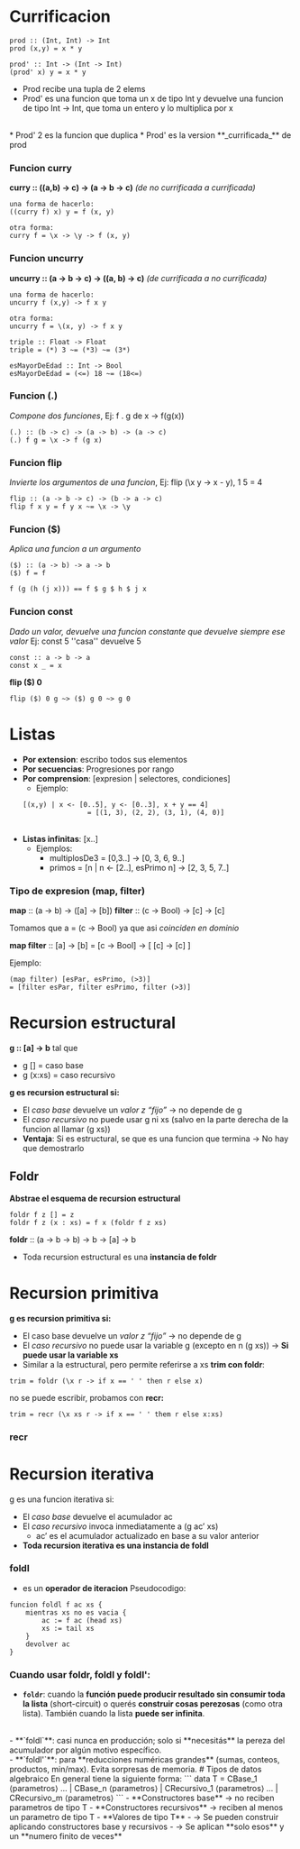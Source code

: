 # Currificacion
```
prod :: (Int, Int) -> Int
prod (x,y) = x * y

prod' :: Int -> (Int -> Int)
(prod' x) y = x * y
```

* Prod recibe una tupla de 2 elems
* Prod' es una funcion que toma un x de tipo Int y devuelve una funcion de tipo Int -> Int, que toma un entero y lo multiplica por x
<br>
* Prod' 2 es la funcion que duplica
* Prod' es la version **_currificada_** de prod

### Funcion curry
**curry :: ((a,b) -> c) -> (a -> b -> c)**
_(de no currificada a currificada)_
```
una forma de hacerlo:
((curry f) x) y = f (x, y)

otra forma:
curry f = \x -> \y -> f (x, y)
```

### Funcion uncurry
**uncurry :: (a -> b -> c) -> ((a, b) -> c)**
_(de currificada a no currificada)_
```
una forma de hacerlo:
uncurry f (x,y) -> f x y

otra forma:
uncurry f = \(x, y) -> f x y
```

```
triple :: Float -> Float
triple = (*) 3 ~= (*3) ~= (3*)

esMayorDeEdad :: Int -> Bool
esMayorDeEdad = (<=) 18 ~= (18<=)
```

### Funcion (.)
_Compone dos funciones_,
Ej: f . g de x -> f(g(x))
```
(.) :: (b -> c) -> (a -> b) -> (a -> c)
(.) f g = \x -> f (g x)
```

### Funcion flip
_Invierte los argumentos de una funcion_,
Ej: flip (\x y -> x - y), 1 5 = 4
```
flip :: (a -> b -> c) -> (b -> a -> c)
flip f x y = f y x ~= \x -> \y
```

### Funcion ($)
_Aplica una funcion a un argumento_
```
($) :: (a -> b) -> a -> b
($) f = f

f (g (h (j x))) == f $ g $ h $ j x 
```

### Funcion const
_Dado un valor, devuelve una funcion constante que devuelve siempre ese valor_
Ej: const 5 ''casa'' devuelve 5

```
const :: a -> b -> a
const x _ = x
```

**flip ($) 0**
```
flip ($) 0 g ~> ($) g 0 ~> g 0
```


# Listas
- **Por extension**: escribo todos sus elementos
- **Por secuencias**: Progresiones por rango
- **Por comprension**: [expresion | selectores, condiciones]
	- Ejemplo:
	```
  [(x,y) | x <- [0..5], y <- [0..3], x + y == 4]
					= [(1, 3), (2, 2), (3, 1), (4, 0)]
	```
	<br>
- **Listas infinitas**: [x..]
	- Ejemplos: 
		- multiplosDe3 = [0,3..] -> [0, 3, 6, 9..]
		- primos = [n | n <- [2..], esPrimo n] -> [2, 3, 5, 7..]


### Tipo de expresion (map, filter)
**map** :: (a -> b) -> ([a] -> [b])
**filter** :: (c -> Bool) -> [c] -> [c]

Tomamos que a = (c -> Bool) ya que asi _coinciden en dominio_

**map filter** :: [a] -> [b] = [c -> Bool] -> [ [c] -> [c] ]

Ejemplo:
```
(map filter) [esPar, esPrimo, (>3)]
= [filter esPar, filter esPrimo, filter (>3)]
```

# Recursion estructural
**g :: [a] -> b** tal que
- g [] = caso base
- g (x:xs) = caso recursivo
  
**g es recursion estructural si:**
- El _caso base_ devuelve un _valor z “fijo”_ -> no depende de g
- El _caso recursivo_ no puede usar g ni xs 
  (salvo en la parte derecha de la funcion al llamar (g xs))
- **Ventaja**: Si es estructural, se que es una funcion que termina -> No hay que demostrarlo
## Foldr
**Abstrae el esquema de recursion estructural**
```
foldr f z [] = z 
foldr f z (x : xs) = f x (foldr f z xs)
```
**foldr** :: (a -> b -> b) -> b -> [a] -> b
- Toda recursion estructural es una **instancia de foldr**

# Recursion primitiva
**g es recursion primitiva si:**
- El caso base devuelve un _valor z “fijo”_ -> no depende de g
- El _caso recursivo_ no puede usar la variable g
  (excepto en n (g xs)) -> **Si puede usar la variable xs**
- Similar a la estructural, pero permite referirse a xs
**trim con foldr**:
```
trim = foldr (\x r -> if x == ' ' then r else x)
```
no se puede escribir, probamos con **recr:**
```
trim = recr (\x xs r -> if x == ' ' them r else x:xs)
```
### recr

# Recursion iterativa
g es una funcion iterativa si:
- El _caso base_ devuelve el acumulador ac
- El _caso recursivo_ invoca inmediatamente a (g ac’ xs)
	- ac’ es el acumulador actualizado en base a su valor anterior
- **Toda recursion iterativa es una instancia de foldl**
### foldl
- es un **operador de iteracion**
Pseudocodigo:
```
funcion foldl f ac xs {
	mientras xs no es vacia { 
		ac := f ac (head xs) 
		xs := tail xs 
	}
	devolver ac
}
```


### Cuando usar foldr, foldl y foldl':
- **`foldr`**: cuando la **función puede producir resultado sin consumir toda la lista** (short-circuit) o querés **construir cosas perezosas** (como otra lista). También cuando la lista **puede ser infinita**.
<br>
- **`foldl`**: casi nunca en producción; solo si **necesitás** la pereza del acumulador por algún motivo específico.
<br>
- **`foldl'`**: para **reducciones numéricas grandes** (sumas, conteos, productos, min/max). Evita sorpresas de memoria.
# Tipos de datos algebraico
En general tiene la siguiente forma:
```
data T = 
			CBase_1 ⟨parametros⟩
			... 
			| CBase_n ⟨parametros⟩
			| CRecursivo_1 ⟨parametros⟩
			...
			| CRecursivo_m ⟨parametros⟩
```
- **Constructores base** -> no reciben parametros de tipo T
- **Constructores recursivos** ->  reciben al menos un parametro de tipo T
- **Valores de tipo T**
	- -> Se pueden construir aplicando constructores base y recursivos
	- -> Se aplican **solo esos** y un **numero finito de veces**